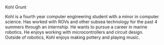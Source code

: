 Kohl Grunt

Kohl is a fourth year computer engineering student with a minor in computer science.
Has worked with ROVs and other subsea technology for the past 4 summers through an internship.
He wants to pursue a career in marine robotics.
He enjoys working with microcontrollers and circuit design.
Outside of robotics, Kohl enjoys making pottery and playing music.
